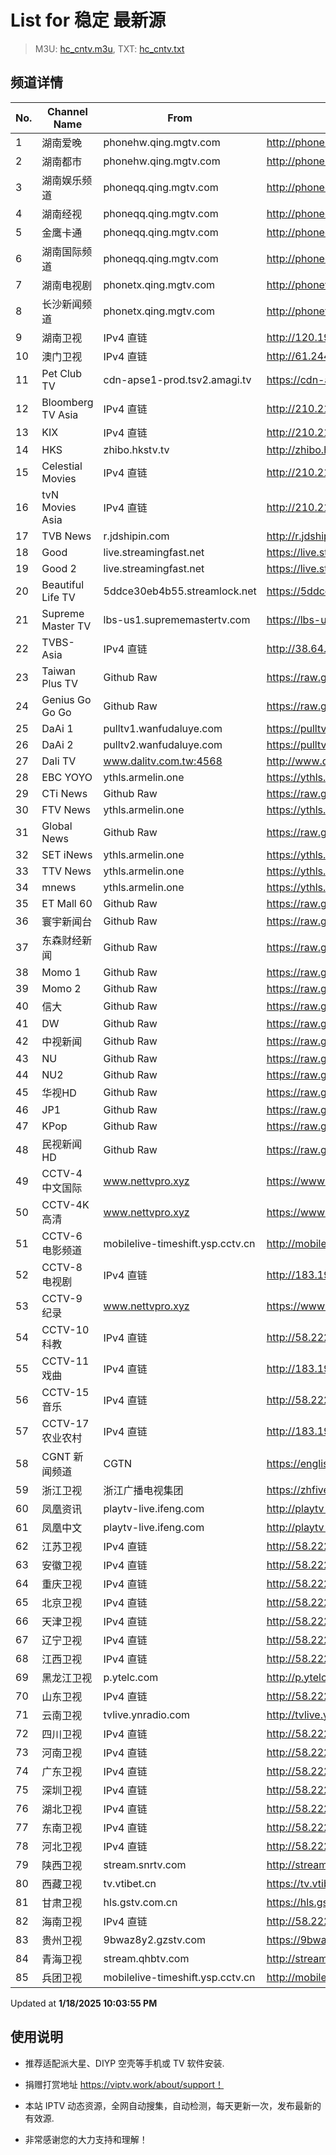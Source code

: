 # List for **稳定 最新源**

> M3U: [hc_cntv.m3u](./hc_cntv.m3u ), TXT: [hc_cntv.txt](./txt/hc_cntv.txt )

## 频道详情

| No. | Channel Name | From | Source |
| --- | ------------ | ---- | ------ |
| 1 | 湖南爱晚 | phonehw.qing.mgtv.com | <http://phonehw.qing.mgtv.com/nn_live/nn_x64/dWlwPTEwMy4zOS4yMjYuMTAwJnFpZD0mY2RuZXhfaWQ9aHdfcGhvbmUmcz1mNjUyN2ZhMDgyZDFiYWZmNTBkNDk1N2I3MzZjNzhjYyZ1aWQ9JnV1aWQ9NzViMzJlY2FiY2EzZDM0MDBmZjJlNjBiZThkOWI4ZDctNjcyN2UyNjQmdj0yJmFzPTAmZXM9MTczNzIyMzIwNg,,/HNGGMPP360.m3u8> |
| 2 | 湖南都市 | phonehw.qing.mgtv.com | <http://phonehw.qing.mgtv.com/nn_live/nn_x64/dWlwPTEwMy4zOS4yMjYuMTAwJnFpZD0mY2RuZXhfaWQ9aHdfcGhvbmUmcz0xMzk2ODRlMzU2YjQyNmU0NjEzZmM2MjBjZGYwMTNlYSZ1aWQ9JnV1aWQ9ZGRlYzU0YWE3OThjNWUwYjgyODBkODEyMmUyZTJkOGQtNjcyN2UyNjQmdj0yJmFzPTAmZXM9MTczNzIxODIwNQ,,/HNDSMPP360.m3u8> |
| 3 | 湖南娱乐频道 | phoneqq.qing.mgtv.com | <http://phoneqq.qing.mgtv.com/nn_live/nn_x64/dWlwPTEwMy4zOS4yMjYuMTAwJnFpZD0mY2RuZXhfaWQ9cXFfcGhvbmVfbGl2ZSZzPTkyNDJlMmIyNWM4OGEzOTNmM2MzY2JiOTY4NTUxMDEzJnVpZD0mdXVpZD1hNDY3YmJkODM4MGZiYmVhZmE3MGNiYjE3ZjFjNTZjNy02NzI3ZTI2NCZ2PTImYXM9MCZlcz0xNzM3MjI2NzQ4/HNYLMPP360.m3u8> |
| 4 | 湖南经视 | phoneqq.qing.mgtv.com | <http://phoneqq.qing.mgtv.com/nn_live/nn_x64/dWlwPTEwMy4zOS4yMjYuMTAwJnFpZD0mY2RuZXhfaWQ9cXFfcGhvbmVfbGl2ZSZzPTA3MmI3NmZjMjljMDU0MDA0ZGU2ZDVmYjEwYjkzOGEzJnVpZD0mdXVpZD0wNDBkMDhjNDI5M2UxNjFkMDI0YTE0ZTRhY2M1ZDZkMy02NzI3ZTI2NCZ2PTImYXM9MCZlcz0xNzM3MjI3OTk5/HNJSMPP360.m3u8> |
| 5 | 金鹰卡通 | phoneqq.qing.mgtv.com | <http://phoneqq.qing.mgtv.com/nn_live/nn_x64/dWlwPTEwMy4zOS4yMjYuMTAwJnFpZD0mY2RuZXhfaWQ9cXFfcGhvbmVfbGl2ZSZzPWNlODRhYzIxMWQyM2YzODFkZGFkZmYzMzJjMzlkYmFkJnVpZD0mdXVpZD1kM2UxNWVjNmQ5OWUzODQyMTVhNTA0NjdhNjE4ZGE0YS02NzI3ZTI2NCZ2PTImYXM9MCZlcz0xNzM3MjE0MzUy/JYKTMPP360.m3u8> |
| 6 | 湖南国际频道 | phoneqq.qing.mgtv.com | <http://phoneqq.qing.mgtv.com/nn_live/nn_x64/dWlwPTEwMy4zOS4yMjYuMTAwJnFpZD0mY2RuZXhfaWQ9cXFfcGhvbmVfbGl2ZSZzPWI5ODZmNjFjOTNmM2Y2OWRiZWIwZTFkMGZlMGQ5OTJkJnVpZD0mdXVpZD0yYWNiYzI2MmRmZDhmMWQzZDQxNGJhOTg0Y2EyZjQ4ZC02NzI3ZTI2NCZ2PTImYXM9MCZlcz0xNzM3MjE1NTM0/HNGJMPP360.m3u8> |
| 7 | 湖南电视剧 | phonetx.qing.mgtv.com | <http://phonetx.qing.mgtv.com/nn_live/nn_x64/dWlwPTEwMy4zOS4yMjYuMTAwJnFpZD0mY2RuZXhfaWQ9dHhfcGhvbmVfbGl2ZSZzPWI4MDA3MDZmMTI3NmJlMjk0YTliMTQyZGNlNDM1NjkxJnVpZD0mdXVpZD0zN2FhNmQyZGM1MGUwYjNhMTcyMDQ0NjRhYzYyZWQxNi02NzI3ZTI2NCZ2PTImYXM9MCZlcz0xNzM3MjE1MjIx/HNDSJMPP360.m3u8> |
| 8 | 长沙新闻频道 | phonetx.qing.mgtv.com | <http://phonetx.qing.mgtv.com/nn_live/nn_x64/dWlwPTEwMy4zOS4yMjYuMTAwJnFpZD0mY2RuZXhfaWQ9dHhfcGhvbmVfbGl2ZSZzPTVlNWNhOWJhYTU0OGFjODhkYzg3ZTUyZmExNjVmYTc1JnVpZD0mdXVpZD1jZThjZmU0NmE1ZDZiMzI3OWFiZjlkN2YyNTNiOThiYS02NzI3ZTI2NCZ2PTImYXM9MCZlcz0xNzM3MjE2MDMw/CSXWMPP360.m3u8> |
| 9 | 湖南卫视 | IPv4 直链 | <http://120.196.232.43:8088/rrs03.hw.gmcc.net/PLTV/651/224/3221226698/1.m3u8> |
| 10 | 澳门卫视 | IPv4 直链 | <http://61.244.22.4/ch1/ch1.live/playlist.m3u8> |
| 11 | Pet Club TV | cdn-apse1-prod.tsv2.amagi.tv | <https://cdn-apse1-prod.tsv2.amagi.tv/linear/amg01076-lightningintern-petclub-samsungnz/playlist.m3u8> |
| 12 | Bloomberg TV Asia | IPv4 直链 | <http://210.210.155.37/dr9445/h/h03/index.m3u8> |
| 13 | KIX | IPv4 直链 | <http://210.210.155.37/dr9445/h/h07/index.m3u8> |
| 14 | HKS | zhibo.hkstv.tv | <http://zhibo.hkstv.tv/livestream/mutfysrq/playlist.m3u8> |
| 15 | Celestial Movies | IPv4 直链 | <http://210.210.155.37/dr9445/h/h14/index.m3u8> |
| 16 | tvN Movies Asia | IPv4 直链 | <http://210.210.155.37/dr9445/h/h21/index.m3u8> |
| 17 | TVB News | r.jdshipin.com | <http://r.jdshipin.com/CkuBd> |
| 18 | Good | live.streamingfast.net | <https://live.streamingfast.net/osmflivech1.m3u8> |
| 19 | Good 2 | live.streamingfast.net | <https://live.streamingfast.net/osmflivech2.m3u8> |
| 20 | Beautiful Life TV | 5ddce30eb4b55.streamlock.net | <https://5ddce30eb4b55.streamlock.net/bltvhd/bltv1/playlist.m3u8> |
| 21 | Supreme Master TV | lbs-us1.suprememastertv.com | <https://lbs-us1.suprememastertv.com/720p.m3u8> |
| 22 | TVBS-Asia | IPv4 直链 | <http://38.64.72.148/hls/modn/list/4005/playlist.m3u8> |
| 23 | Taiwan Plus TV | Github Raw | <https://raw.githubusercontent.com/ChiSheng9/iptv/master/TV78.m3u8> |
| 24 | Genius Go Go Go | Github Raw | <https://raw.githubusercontent.com/ChiSheng9/iptv/master/TV26.m3u8> |
| 25 | DaAi 1 | pulltv1.wanfudaluye.com | <https://pulltv1.wanfudaluye.com/live/tv1.m3u8> |
| 26 | DaAi 2 | pulltv2.wanfudaluye.com | <https://pulltv2.wanfudaluye.com/live/tv2.m3u8> |
| 27 | Dali TV | www.dalitv.com.tw:4568 | <http://www.dalitv.com.tw:4568/live/dali/index.m3u8> |
| 28 | EBC YOYO | ythls.armelin.one | <https://ythls.armelin.one/channel/UCiWRSesvSYmY7YOyz0tv_zQ.m3u8> |
| 29 | CTi News | Github Raw | <https://raw.githubusercontent.com/ChiSheng9/iptv/master/TV28.m3u8> |
| 30 | FTV News | ythls.armelin.one | <https://ythls.armelin.one/channel/UC2VmWn8dAqkzlQqvy02E1PA.m3u8> |
| 31 | Global News | Github Raw | <https://raw.githubusercontent.com/ChiSheng9/iptv/master/TV02.m3u8> |
| 32 | SET iNews | ythls.armelin.one | <https://ythls.armelin.one/channel/UCoNYj9OFHZn3ACmmeRCPwbA.m3u8> |
| 33 | TTV News | ythls.armelin.one | <https://ythls.armelin.one/channel/UC8ROUUjHzEQm-ndb69CX8Ww.m3u8> |
| 34 | mnews | ythls.armelin.one | <https://ythls.armelin.one/channel/UC4LjkybVKXCDlneVXlKAbmw.m3u8> |
| 35 | ET Mall 60 | Github Raw | <https://raw.githubusercontent.com/ChiSheng9/iptv/master/TV18.m3u8> |
| 36 | 寰宇新闻台 | Github Raw | <https://raw.githubusercontent.com/ChiSheng9/iptv/master/TV02.m3u8> |
| 37 | 东森财经新闻 | Github Raw | <https://raw.githubusercontent.com/ChiSheng9/iptv/master/TV03.m3u8> |
| 38 | Momo 1 | Github Raw | <https://raw.githubusercontent.com/ChiSheng9/iptv/master/TV04.m3u8> |
| 39 | Momo 2 | Github Raw | <https://raw.githubusercontent.com/ChiSheng9/iptv/master/TV05.m3u8> |
| 40 | 信大 | Github Raw | <https://raw.githubusercontent.com/ChiSheng9/iptv/master/TV07.m3u8> |
| 41 | DW | Github Raw | <https://raw.githubusercontent.com/ChiSheng9/iptv/master/TV08.m3u8> |
| 42 | 中视新闻 | Github Raw | <https://raw.githubusercontent.com/ChiSheng9/iptv/master/TV09.m3u8> |
| 43 | NU | Github Raw | <https://raw.githubusercontent.com/ChiSheng9/iptv/master/TV10.m3u8> |
| 44 | NU2 | Github Raw | <https://raw.githubusercontent.com/ChiSheng9/iptv/master/TV14.m3u8> |
| 45 | 华视HD | Github Raw | <https://raw.githubusercontent.com/ChiSheng9/iptv/master/TV12.m3u8> |
| 46 | JP1 | Github Raw | <https://raw.githubusercontent.com/ChiSheng9/iptv/master/TV15.m3u8> |
| 47 | KPop | Github Raw | <https://raw.githubusercontent.com/ChiSheng9/iptv/master/TV16.m3u8> |
| 48 | 民视新闻HD | Github Raw | <https://raw.githubusercontent.com/ChiSheng9/iptv/master/TV17.m3u8> |
| 49 | CCTV-4 中文国际 | www.nettvpro.xyz | <https://www.nettvpro.xyz/player/videojs.php?url=http://117.161.12.116/live/program/live/cctv4hd8m/8000000/mnf.m3u8> |
| 50 | CCTV-4K 高清 | www.nettvpro.xyz | <https://www.nettvpro.xyz/player/videojs.php?url=https://liveop.cctv.cn/hls/4KHD/playlist.m3u8> |
| 51 | CCTV-6 电影频道 | mobilelive-timeshift.ysp.cctv.cn | <http://mobilelive-timeshift.ysp.cctv.cn/timeshift/ysp/2013693901/timeshift.m3u8?delay=0> |
| 52 | CCTV-8 电视剧 | IPv4 直链 | <http://183.196.25.171:808/hls/77/index.m3u8> |
| 53 | CCTV-9 纪录 | www.nettvpro.xyz | <https://www.nettvpro.xyz/player/videojs.php?url=http://117.161.12.116/live/program/live/cctv9hd8m/8000000/mnf.m3u8> |
| 54 | CCTV-10 科教 | IPv4 直链 | <http://58.222.30.156/hlslive-tx-cdn.ysp.cctv.cn/ysp/2024078701.m3u8> |
| 55 | CCTV-11 戏曲 | IPv4 直链 | <http://183.196.25.171:808/hls/11/index.m3u8> |
| 56 | CCTV-15 音乐 | IPv4 直链 | <http://58.222.30.156/hlslive-tx-cdn.ysp.cctv.cn/ysp/2024079201.m3u8> |
| 57 | CCTV-17 农业农村 | IPv4 直链 | <http://183.196.25.171:808/hls/93/index.m3u8> |
| 58 | CGNT 新闻频道 | CGTN | <https://english-livebkali.cgtn.com/live/encgtn_0.m3u8> |
| 59 | 浙江卫视 | 浙江广播电视集团 | <https://zhfivel02.cztv.com/channel01/720p.m3u8?auth_key=1737206845-4ba9f82581c72f16190519a17f2d375f-0-74976084679bea4554379038ca11058d> |
| 60 | 凤凰资讯 | playtv-live.ifeng.com | <http://playtv-live.ifeng.com/live/06OLEEWQKN4_audio.m3u8> |
| 61 | 凤凰中文 | playtv-live.ifeng.com | <http://playtv-live.ifeng.com/live/06OLEGEGM4G_audio.m3u8> |
| 62 | 江苏卫视 | IPv4 直链 | <http://58.222.30.156/hlslive-tx-cdn.ysp.cctv.cn/ysp/2024171101.m3u8> |
| 63 | 安徽卫视 | IPv4 直链 | <http://58.222.30.156/hlslive-tx-cdn.ysp.cctv.cn/ysp/2024171401.m3u8> |
| 64 | 重庆卫视 | IPv4 直链 | <http://58.222.30.156/hlslive-tx-cdn.ysp.cctv.cn/ysp/2024061101.m3u8> |
| 65 | 北京卫视 | IPv4 直链 | <http://58.222.30.156/hlslive-tx-cdn.ysp.cctv.cn/ysp/2024052701.m3u8> |
| 66 | 天津卫视 | IPv4 直链 | <http://58.222.30.156/hlslive-tx-cdn.ysp.cctv.cn/ysp/2019927001.m3u8> |
| 67 | 辽宁卫视 | IPv4 直链 | <http://58.222.30.156/hlslive-tx-cdn.ysp.cctv.cn/ysp/2024171301.m3u8> |
| 68 | 江西卫视 | IPv4 直链 | <http://58.222.30.156/hlslive-tx-cdn.ysp.cctv.cn/ysp/2024061701.m3u8> |
| 69 | 黑龙江卫视 | p.ytelc.com | <http://p.ytelc.com/videojs.php?id=https://idclive.hljtv.com:4430/live/hljws_own.m3u8> |
| 70 | 山东卫视 | IPv4 直链 | <http://58.222.30.156/hlslive-tx-cdn.ysp.cctv.cn/ysp/2024171601.m3u8> |
| 71 | 云南卫视 | tvlive.ynradio.com | <http://tvlive.ynradio.com/live/yunnanweishi/chunks.m3u8> |
| 72 | 四川卫视 | IPv4 直链 | <http://58.222.30.156/hlslive-tx-cdn.ysp.cctv.cn/ysp/2024061401.m3u8> |
| 73 | 河南卫视 | IPv4 直链 | <http://58.222.30.156/hlslive-tx-cdn.ysp.cctv.cn/ysp/2024059701.m3u8> |
| 74 | 广东卫视 | IPv4 直链 | <http://58.222.30.156/hlslive-tx-cdn.ysp.cctv.cn/ysp/2024060901.m3u8> |
| 75 | 深圳卫视 | IPv4 直链 | <http://58.222.30.156/hlslive-tx-cdn.ysp.cctv.cn/ysp/2024061301.m3u8> |
| 76 | 湖北卫视 | IPv4 直链 | <http://58.222.30.156/hlslive-tx-cdn.ysp.cctv.cn/ysp/2024171201.m3u8> |
| 77 | 东南卫视 | IPv4 直链 | <http://58.222.30.156/hlslive-tx-cdn.ysp.cctv.cn/ysp/2024061501.m3u8> |
| 78 | 河北卫视 | IPv4 直链 | <http://58.222.30.156/hlslive-tx-cdn.ysp.cctv.cn/ysp/2024171501.m3u8> |
| 79 | 陕西卫视 | stream.snrtv.com | <http://stream.snrtv.com/sxbc-star-hmxNPQ.m3u8> |
| 80 | 西藏卫视 | tv.vtibet.cn | <https://tv.vtibet.cn/live/h701F9MpxzPDyE.m3u8?secret=e5f7a0ef8662031493958fcfda569a7c&time=678bb444> |
| 81 | 甘肃卫视 | hls.gstv.com.cn | <https://hls.gstv.com.cn/49048r/6e1sy2.m3u8> |
| 82 | 海南卫视 | IPv4 直链 | <http://58.222.30.156/hlslive-tx-cdn.ysp.cctv.cn/ysp/2024055601.m3u8> |
| 83 | 贵州卫视 | 9bwaz8y2.gzstv.com | <https://9bwaz8y2.gzstv.com/live/CH01_lo.m3u8?txSecret=0f94e0cc0f7a3449729911398033da3d&txTime=678BACCE> |
| 84 | 青海卫视 | stream.qhbtv.com | <http://stream.qhbtv.com/qhws/sd/live.m3u8?_upt=8de1c6df1737202446> |
| 85 | 兵团卫视 | mobilelive-timeshift.ysp.cctv.cn | <http://mobilelive-timeshift.ysp.cctv.cn/timeshift/ysp/2022606701/timeshift.m3u8?delay=0> |

Updated at **1/18/2025 10:03:55 PM**

## 使用说明

- 推荐适配派大星、DIYP 空壳等手机或 TV 软件安装.

- 捐赠打赏地址 <https://viptv.work/about/support！>

- 本站 IPTV 动态资源，全网自动搜集，自动检测，每天更新一次，发布最新的有效源.

- 非常感谢您的大力支持和理解！
